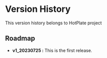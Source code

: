 # Version History

This version history belongs to HotPlate project

## Roadmap

- __v1_20230725 :__ This is the first release.

